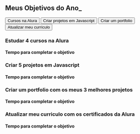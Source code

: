 <!DOCTYPE html>
<!DOCTYPE html>
<html lang="pt-br">
<head>
  <meta charset="UTF-8">
  <meta name="viewport" content="width=device-width, initial-scale=1.0">
  <title>Meus objetivos do ano</title>
</head>
<body>

</body>
</html>

</head>
<body>
    <section class="conteudo-principal">
        <h2 class="titulo-principal">Meus Objetivos do Ano<span>_</span></h2>
        <div class="conteudo">
        <div class="botoes">
            <button class="botao ativo">Cursos na Alura</button>
            <button class="botao">Criar projetos em Javascript</button>
            <button class="botao">Criar um portfolio</button>
            <button class="botao">Atualizar meu currículo</button>
        </div>
        <div class="abas-textos">
            <div class="aba-conteudo">
                <h3 class="aba-conteudo-titulo-principal">Estudar 4 cursos na Alura</h3>
                <h4 class="aba-conteudo-titulo-secundario">Tempo para completar o objetivo</h4>
                <div class="contador"></div>
            </div>
            <div class="aba-conteudo">
                <h3 class="aba-conteudo-titulo-principal">Criar 5 projetos em Javascript</h3>
                <h4 class="aba-conteudo-titulo-secundario">Tempo para completar o objetivo</h4>
                <div class="contador"></div>
            </div>
            <div class="aba-conteudo">
                <h3 class="aba-conteudo-titulo-principal">Criar um portfolio com os meus 3 melhores projetos</h3>
                <h4 class="aba-conteudo-titulo-secundario">Tempo para completar o objetivo</h4>
                <div class="contador"></div>
            </div>
            <div class="aba-conteudo">
                <h3 class="aba-conteudo-titulo-principal">Atualizar meu curriculo com os certificados da Alura</h3>
                <h4 class="aba-conteudo-titulo-secundario">Tempo para completar o objetivo</h4>
                <div class="contador"></div>
            </div>
        </div>
        </div>   
    </section>
<script src="main.js"></script>
</body>
</html>
